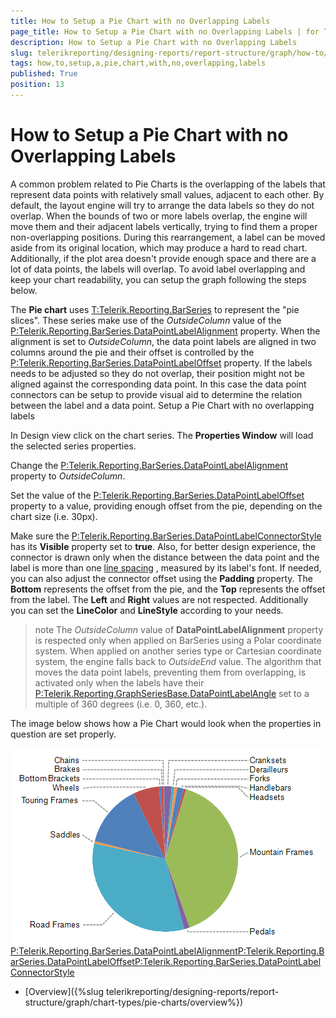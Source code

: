 ```yaml
---
title: How to Setup a Pie Chart with no Overlapping Labels
page_title: How to Setup a Pie Chart with no Overlapping Labels | for Telerik Reporting Documentation
description: How to Setup a Pie Chart with no Overlapping Labels
slug: telerikreporting/designing-reports/report-structure/graph/how-to/how-to-setup-a-pie-chart-with-no-overlapping-labels
tags: how,to,setup,a,pie,chart,with,no,overlapping,labels
published: True
position: 13
---
```


# How to Setup a Pie Chart with no Overlapping Labels



A common problem related to Pie Charts is the overlapping of the labels that represent data points with relatively small values,
        adjacent to each other. By default, the layout engine will try to arrange the data labels so they do not overlap. When the bounds of two or more labels overlap,
        the engine will move them and their adjacent labels vertically, trying to find them a proper non-overlapping positions. During this rearrangement,
        a label can be moved aside from its original location, which may produce a hard to read chart. Additionally, if the plot area doesn't provide
        enough space and there are a lot of data points, the labels will overlap. To avoid label overlapping and keep your chart readability,
        you can setup the graph following the steps below.
      

The __Pie chart__ uses [T:Telerik.Reporting.BarSeries]() to represent
        the "pie slices". These series make use of the *OutsideColumn*
        value of the [P:Telerik.Reporting.BarSeries.DataPointLabelAlignment]() property.
        When the alignment is set to *OutsideColumn*, the data point labels are aligned in two columns around the pie and their offset is controlled
        by the [P:Telerik.Reporting.BarSeries.DataPointLabelOffset]() property. If the labels needs to be
        adjusted so they do not overlap, their position might not be aligned against the corresponding data point. In this case the data point connectors
        can be setup to provide visual aid to determine the relation between the label and a data point.
      Setup a Pie Chart with no overlapping labels

In Design view click on the chart series. The __Properties Window__ will load the selected series properties.
            

Change the [P:Telerik.Reporting.BarSeries.DataPointLabelAlignment]() property to
              *OutsideColumn*.
            

Set the value of the [P:Telerik.Reporting.BarSeries.DataPointLabelOffset]() property to a value,
              providing enough offset from the pie, depending on the chart size (i.e. 30px).
            

Make sure the [P:Telerik.Reporting.BarSeries.DataPointLabelConnectorStyle]() has its 
              __Visible__ property set to __true__. Also, for better design experience, the connector is drawn
              only when the distance between the data point and the label is more than one
              [line spacing](https://msdn.microsoft.com/en-us/library/system.windows.media.fontfamily.linespacing(v=vs.110).aspx)              
              , measured by its label's font.
              If needed, you can also adjust the connector offset 
              using the __Padding__ property. The __Bottom__ represents the offset from the pie, and 
              the __Top__ represents the offset from the label. The __Left__ and __Right__
              values are not respected. Additionally you can set the __LineColor__ and __LineStyle__ according
              to your needs.
          

>note The  *OutsideColumn*  value of  __DataPointLabelAlignment__  property is respected only when applied on BarSeries using a               Polar coordinate system. When applied on another series type or Cartesian coordinate system, the engine falls back to  *OutsideEnd*  value.             The algorithm that moves the data point labels, preventing them from overlapping, is activated only when the labels have their               [P:Telerik.Reporting.GraphSeriesBase.DataPointLabelAngle]() set to a multiple of 360 degrees (i.e. 0, 360, etc.).             


The image below shows how a Pie Chart would look when the properties in question are set properly.             
             
  ![Outside Column Pie Chart 2](images/Graph/OutsideColumnPieChart2.png)[P:Telerik.Reporting.BarSeries.DataPointLabelAlignment]()[P:Telerik.Reporting.BarSeries.DataPointLabelOffset]()[P:Telerik.Reporting.BarSeries.DataPointLabelConnectorStyle]()

 * [Overview]({%slug telerikreporting/designing-reports/report-structure/graph/chart-types/pie-charts/overview%})
